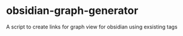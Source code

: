 # obsidian-graph-generator
A script to create links for graph view for obsidian using exsisting tags
